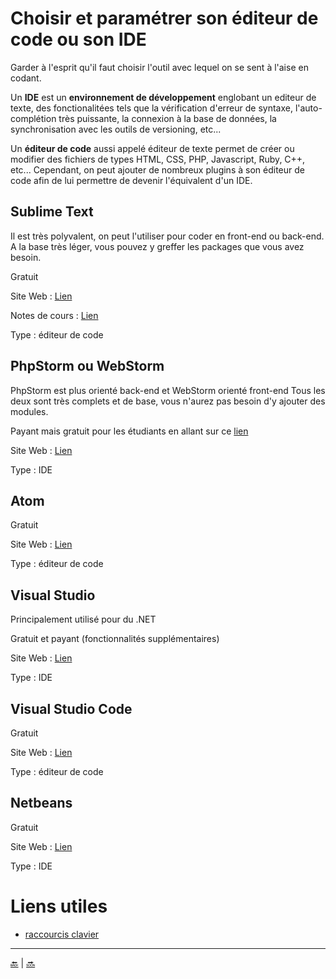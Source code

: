 # Choisir et paramétrer son éditeur de code ou son IDE

Garder à l'esprit qu'il faut choisir l'outil avec lequel on se sent à l'aise en codant.

Un **IDE** est un **environnement de développement** englobant un editeur de texte, des fonctionalitées tels que la vérification d'erreur de syntaxe, l'auto-complétion très puissante, la connexion à la base de données, la synchronisation avec les outils de versioning, etc...

Un **éditeur de code** aussi appelé éditeur de texte permet de créer ou modifier des fichiers de types HTML, CSS, PHP, Javascript, Ruby, C++, etc... Cependant, on peut ajouter de nombreux plugins à son éditeur de code afin de lui permettre de devenir l'équivalent d'un IDE.



## Sublime Text

Il est très polyvalent, on peut l'utiliser pour coder en front-end ou back-end.
A la base très léger, vous pouvez y greffer les packages que vous avez besoin.

Gratuit

Site Web : [Lien](https://www.sublimetext.com)

Notes de cours : [Lien](sublime-text/sublime-text.md)

Type : éditeur de code 


## PhpStorm ou WebStorm

PhpStorm est plus orienté back-end et WebStorm orienté front-end
Tous les deux sont très complets et de base, vous n'aurez pas besoin d'y ajouter des modules.

Payant mais gratuit pour les étudiants en allant sur ce [lien](https://www.jetbrains.com/student/)

Site Web : [Lien](https://www.jetbrains.com/phpstorm/) 

Type : IDE


## Atom

Gratuit

Site Web : [Lien](https://atom.io/)

Type : éditeur de code


## Visual Studio

Principalement utilisé pour du .NET

Gratuit et payant (fonctionnalités supplémentaires)

Site Web : [Lien](https://www.visualstudio.com/fr/vs/)

Type : IDE


## Visual Studio Code

Gratuit

Site Web : [Lien](https://code.visualstudio.com/)

Type : éditeur de code


## Netbeans

Gratuit

Site Web : [Lien](https://netbeans.org/downloads/) 

Type : IDE




# Liens utiles

- [raccourcis clavier](https://www.cheatography.com/)




---

[:back:](../README.md) | [:soon:](../autres/lorem-ipsum.md)
